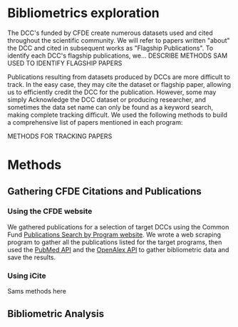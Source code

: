 # Bibliometrics exploration

The DCC's funded by CFDE create numerous datasets used and cited throughout the scientific community. We will refer to papers written "about" the DCC and cited in subsequent works as "Flagship Publications". To identify each DCC's flagship publications, we...
DESCRIBE METHODS SAM USED TO IDENTIFY FLAGSHIP PAPERS

Publications resulting from datasets produced by DCCs are more difficult to track. In the easy case, they may cite the dataset or flagship paper, allowing us to efficiently credit the DCC for the publication. However, some may simply Acknowledge the DCC dataset or producing researcher, and sometimes the data set name can only be found as a keyword search, making complete tracking difficult. We used the following methods to build a comprehensive list of papers mentioned in each program:

METHODS FOR TRACKING PAPERS

# Methods

## Gathering CFDE Citations and Publications

### Using the CFDE website

We gathered publications for a selection of target DCCs using the Common Fund [Publications Search by Program website](https://commonfund.nih.gov/publications?pid=0). We wrote a web scraping program to gather all the publications listed for the target programs, then used the [PubMed API](https://www.ncbi.nlm.nih.gov/books/NBK25499/#_chapter4_EFetch_) and the [OpenAlex API](http://openalex.org/) to gather bibliometric data and save the results. 

### Using iCite

Sams methods here

## Bibliometric Analysis

